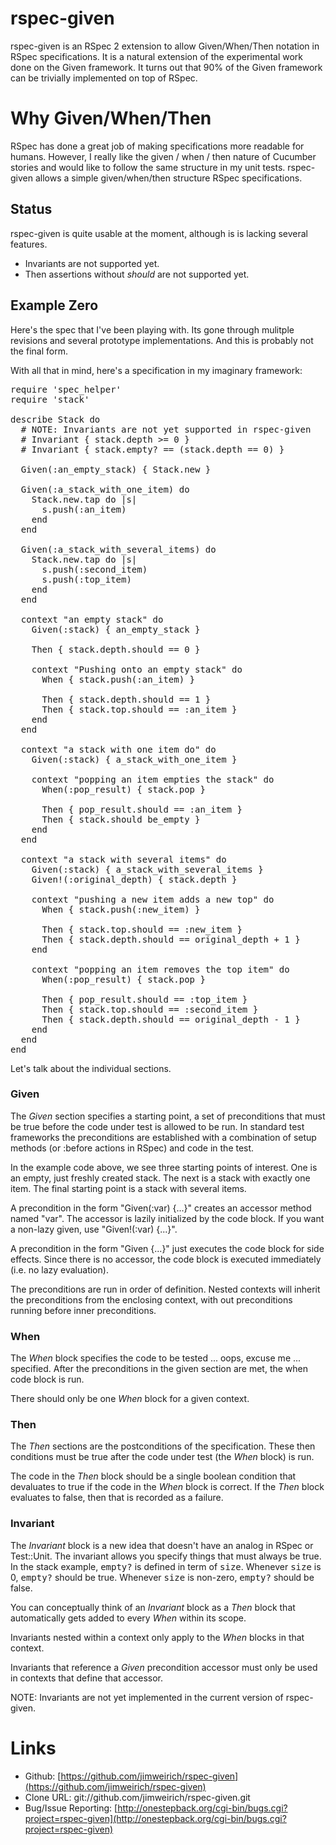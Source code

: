 # rspec-given

rspec-given is an RSpec 2 extension to allow Given/When/Then notation
in RSpec specifications.  It is a natural extension of the
experimental work done on the Given framework.  It turns out that 90%
of the Given framework can be trivially implemented on top of RSpec.

# Why Given/When/Then

RSpec has done a great job of making specifications more readable for
humans.  However, I really like the given / when / then nature of
Cucumber stories and would like to follow the same structure in my
unit tests.  rspec-given allows a simple given/when/then structure
RSpec specifications.

## Status

rspec-given is quite usable at the moment, although is is lacking
several features.

* Invariants are not supported yet.
* Then assertions without _should_ are not supported yet.

## Example Zero

Here's the spec that I've been playing with.  Its gone through
mulitple revisions and several prototype implementations.  And this is
probably not the final form.

With all that in mind, here's a specification in my imaginary
framework:

<pre>
require 'spec_helper'
require 'stack'

describe Stack do
  # NOTE: Invariants are not yet supported in rspec-given
  # Invariant { stack.depth >= 0 }
  # Invariant { stack.empty? == (stack.depth == 0) }

  Given(:an_empty_stack) { Stack.new }

  Given(:a_stack_with_one_item) do
    Stack.new.tap do |s|
      s.push(:an_item)
    end
  end

  Given(:a_stack_with_several_items) do
    Stack.new.tap do |s|
      s.push(:second_item)
      s.push(:top_item)
    end
  end

  context "an empty stack" do
    Given(:stack) { an_empty_stack }

    Then { stack.depth.should == 0 }

    context "Pushing onto an empty stack" do
      When { stack.push(:an_item) }

      Then { stack.depth.should == 1 }
      Then { stack.top.should == :an_item }
    end
  end

  context "a stack with one item do" do
    Given(:stack) { a_stack_with_one_item }

    context "popping an item empties the stack" do
      When(:pop_result) { stack.pop }

      Then { pop_result.should == :an_item }
      Then { stack.should be_empty }
    end
  end

  context "a stack with several items" do
    Given(:stack) { a_stack_with_several_items }
    Given!(:original_depth) { stack.depth }

    context "pushing a new item adds a new top" do
      When { stack.push(:new_item) }

      Then { stack.top.should == :new_item }
      Then { stack.depth.should == original_depth + 1 }
    end

    context "popping an item removes the top item" do
      When(:pop_result) { stack.pop }

      Then { pop_result.should == :top_item }
      Then { stack.top.should == :second_item }
      Then { stack.depth.should == original_depth - 1 }
    end
  end
end
</pre>

Let's talk about the individual sections.

### Given

The _Given_ section specifies a starting point, a set of preconditions
that must be true before the code under test is allowed to be run.  In
standard test frameworks the preconditions are established with a
combination of setup methods (or :before actions in RSpec) and code in
the test.

In the example code above, we see three starting points of interest.
One is an empty, just freshly created stack.  The next is a stack with
exactly one item.  The final starting point is a stack with several
items.

A precondition in the form "Given(:var) {...}" creates an accessor
method named "var".  The accessor is lazily initialized by the code
block.  If you want a non-lazy given, use "Given!(:var) {...}".

A precondition in the form "Given {...}" just executes the code block
for side effects.  Since there is no accessor, the code block is
executed immediately (i.e. no lazy evaluation).

The preconditions are run in order of definition.  Nested contexts
will inherit the preconditions from the enclosing context, with out
preconditions running before inner preconditions.

### When

The _When_ block specifies the code to be tested ... oops, excuse me
... specified.  After the preconditions in the given section are met,
the when code block is run.

There should only be one _When_ block for a given context.

### Then

The _Then_ sections are the postconditions of the specification. These
then conditions must be true after the code under test (the _When_
block) is run.

The code in the _Then_ block should be a single boolean condition that
devaluates to true if the code in the _When_ block is correct.  If the
_Then_ block evaluates to false, then that is recorded as a failure.

### Invariant

The _Invariant_ block is a new idea that doesn't have an analog in
RSpec or Test::Unit.  The invariant allows you specify things that
must always be true.  In the stack example, <tt>empty?</tt> is defined
in term of <tt>size</tt>.  Whenever <tt>size</tt> is 0,
<tt>empty?</tt> should be true.  Whenever <tt>size</tt> is non-zero,
<tt>empty?</tt> should be false.

You can conceptually think of an _Invariant_ block as a _Then_ block
that automatically gets added to every _When_ within its scope.

Invariants nested within a context only apply to the _When_ blocks in
that context.  

Invariants that reference a _Given_ precondition accessor must only be
used in contexts that define that accessor.

NOTE: Invariants are not yet implemented in the current version of
rspec-given.

# Links

* Github: [https://github.com/jimweirich/rspec-given](https://github.com/jimweirich/rspec-given) 
* Clone URL: git://github.com/jimweirich/rspec-given.git
* Bug/Issue Reporting: [http://onestepback.org/cgi-bin/bugs.cgi?project=rspec-given](http://onestepback.org/cgi-bin/bugs.cgi?project=rspec-given) 

